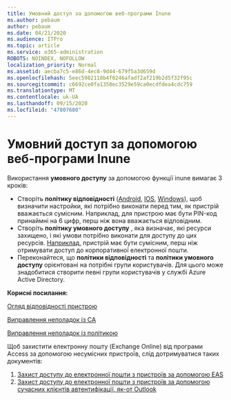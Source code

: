 ```yaml
---
title: Умовний доступ за допомогою веб-програми Inune
ms.author: pebaum
author: pebaum
ms.date: 04/21/2020
ms.audience: ITPro
ms.topic: article
ms.service: o365-administration
ROBOTS: NOINDEX, NOFOLLOW
localization_priority: Normal
ms.assetid: aecba7c5-e86d-4ec8-9d44-679f5a3d659d
ms.openlocfilehash: 5eec5982118b4f0246afadf2af219b2d5f32f95c
ms.sourcegitcommit: c6692ce0fa1358ec3529e59ca0ecdfdea4cdc759
ms.translationtype: MT
ms.contentlocale: uk-UA
ms.lasthandoff: 09/15/2020
ms.locfileid: "47807680"
---
```

# <a name="conditional-access-with-intune"></a>Умовний доступ за допомогою веб-програми Inune

Використання  **умовного доступу**  за допомогою функції inune вимагає 3 кроків:

- Створіть  **політику відповідності**  ([Android](https://docs.microsoft.com/intune/compliance-policy-create-android),  [IOS](https://docs.microsoft.com/intune/compliance-policy-create-ios),  [Windows](https://docs.microsoft.com//intune/compliance-policy-create-windows)), щоб визначити настройки, які потрібно виконати перед тим, як пристрій вважається сумісним. Наприклад, для пристрою має бути PIN-код принаймні на 6 цифр, перш ніж вона вважається відповідним.
- Створіть **політику умовного доступу**  , яка визначає, які ресурси захищено, і які умови потрібно виконати для доступу до цих ресурсів.  [Наприклад,](https://docs.microsoft.com/intune/tutorial-protect-email-on-unmanaged-devices#create-conditional-access-policies)  пристрій має бути сумісним, перш ніж отримувати доступ до корпоративної електронної пошти.
- Переконайтеся, що **політики відповідності**  та  **політики умовного доступу**  орієнтовані на потрібні групи користувачів. Для цього може знадобитися створити певні групи користувачів у службі Azure Active Directory.

**Корисні посилання:**

[Огляд відповідності пристрою](https://docs.microsoft.com/intune/device-compliance-get-started)

[Виправлення неполадок із CA](https://docs.microsoft.com/intune/troubleshoot-conditional-access)

[Виправлення неполадок із політикою](https://docs.microsoft.com/intune/troubleshoot-policies-in-microsoft-intune)

Щоб захистити електронну пошту (Exchange Online) від програми Access за допомогою несумісних пристроїв, слід дотримуватися таких документів:

1. [Захист доступу до електронної пошти з пристроїв за допомогою EAS](https://docs.microsoft.com/intune/tutorial-protect-email-on-unmanaged-devices)
2. [Захист доступу до електронної пошти з пристроїв за допомогою сучасних клієнтів автентифікації, як-от Outlook](https://docs.microsoft.com/intune/tutorial-protect-email-on-enrolled-devices)